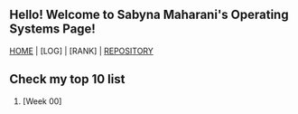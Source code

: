 ## Hello! Welcome to **Sabyna Maharani**'s Operating Systems Page!

[HOME](.) | [LOG] | [RANK] | [REPOSITORY](https://github.com/sabynn/os212)

## Check my top 10 list
1. [Week 00]
